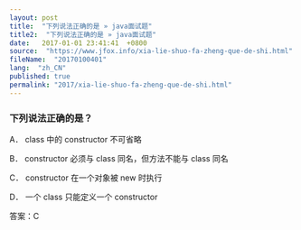 ```yaml
---
layout: post
title:  "下列说法正确的是 » java面试题"
title2:  "下列说法正确的是 » java面试题"
date:   2017-01-01 23:41:41  +0800
source:  "https://www.jfox.info/xia-lie-shuo-fa-zheng-que-de-shi.html"
fileName:  "20170100401"
lang:  "zh_CN"
published: true
permalink: "2017/xia-lie-shuo-fa-zheng-que-de-shi.html"
---
```




### 下列说法正确的是？

A． class 中的 constructor 不可省略

B． constructor 必须与 class 同名，但方法不能与 class 同名

C． constructor 在一个对象被 new 时执行

D． 一个 class 只能定义一个 constructor

答案：C
